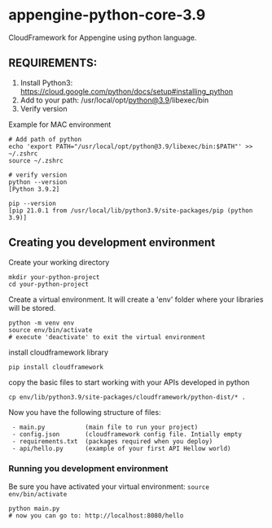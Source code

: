 # appengine-python-core-3.9

CloudFramework for Appengine using python language.

## REQUIREMENTS:

1. Install Python3: https://cloud.google.com/python/docs/setup#installing_python
2. Add to your path: /usr/local/opt/python@3.9/libexec/bin
3. Verify version

Example for MAC environment
```
# Add path of python
echo 'export PATH="/usr/local/opt/python@3.9/libexec/bin:$PATH"' >> ~/.zshrc
source ~/.zshrc

# verify version
python --version
[Python 3.9.2]

pip --version
[pip 21.0.1 from /usr/local/lib/python3.9/site-packages/pip (python 3.9)]
```

## Creating you development environment

Create your working directory
```
mkdir your-python-project
cd your-python-project
```

Create a virtual environment. It will create a 'env' folder where your libraries will be stored.
```
python -m venv env
source env/bin/activate
# execute 'deactivate' to exit the virtual environment
```

install cloudframework library
```
pip install cloudframework
```

copy the basic files to start working with your APIs developed in python
```
cp env/lib/python3.9/site-packages/cloudframework/python-dist/* .
```

Now you have the following structure of files:
```
 - main.py           (main file to run your project)
 - config.json       (cloudframework config file. Intially empty
 - requirements.txt  (packages required when you deploy)
 - api/hello.py      (example of your first API Hellow world)
```

### Running you development environment
Be sure you have activated your virtual environment: `source env/bin/activate`
```
python main.py
# now you can go to: http://localhost:8080/hello
```
